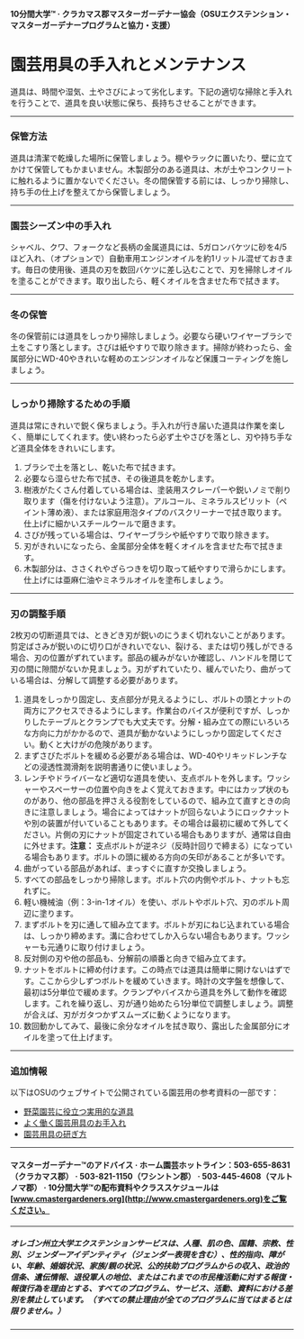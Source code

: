#### 10分間大学™ · クラカマス郡マスターガーデナー協会（OSUエクステンション・マスターガーデナープログラムと協力・支援）

# 園芸用具の手入れとメンテナンス

道具は、時間や湿気、土やさびによって劣化します。下記の適切な掃除と手入れを行うことで、道具を良い状態に保ち、長持ちさせることができます。

---

### 保管方法

道具は清潔で乾燥した場所に保管しましょう。棚やラックに置いたり、壁に立てかけて保管してもかまいません。木製部分のある道具は、木が土やコンクリートに触れるように置かないでください。冬の間保管する前には、しっかり掃除し、持ち手の仕上げを整えてから保管しましょう。

---

### 園芸シーズン中の手入れ

シャベル、クワ、フォークなど長柄の金属道具には、5ガロンバケツに砂を4/5ほど入れ、（オプションで）自動車用エンジンオイルを約1リットル混ぜておきます。毎日の使用後、道具の刃を数回バケツに差し込むことで、刃を掃除しオイルを塗ることができます。取り出したら、軽くオイルを含ませた布で拭きます。

---

### 冬の保管

冬の保管前には道具をしっかり掃除しましょう。必要なら硬いワイヤーブラシで土をこすり落とします。さびは紙やすりで取り除きます。掃除が終わったら、金属部分にWD-40やきれいな軽めのエンジンオイルなど保護コーティングを施しましょう。

---

### しっかり掃除するための手順

道具は常にきれいで鋭く保ちましょう。手入れが行き届いた道具は作業を楽しく、簡単にしてくれます。使い終わったら必ず土やさびを落とし、刃や持ち手など道具全体をきれいにします。

1. ブラシで土を落とし、乾いた布で拭きます。
2. 必要なら湿らせた布で拭き、その後道具を乾かします。
3. 樹液がたくさん付着している場合は、塗装用スクレーパーや鋭いノミで削り取ります（傷を付けないよう注意）。アルコール、ミネラルスピリット（ペイント薄め液）、または家庭用泡タイプのバスクリーナーで拭き取ります。仕上げに細かいスチールウールで磨きます。
4. さびが残っている場合は、ワイヤーブラシや紙やすりで取り除きます。
5. 刃がきれいになったら、金属部分全体を軽くオイルを含ませた布で拭きます。
6. 木製部分は、ささくれやざらつきを切り取って紙やすりで滑らかにします。仕上げには亜麻仁油やミネラルオイルを塗布しましょう。

---

### 刃の調整手順

2枚刃の切断道具では、ときどき刃が鋭いのにうまく切れないことがあります。剪定ばさみが鋭いのに切り口がきれいでない、裂ける、または切り残しができる場合、刃の位置がずれています。部品の緩みがないか確認し、ハンドルを閉じて刃の間に隙間がないか見ましょう。刃がずれていたり、緩んでいたり、曲がっている場合は、分解して調整する必要があります。

1. 道具をしっかり固定し、支点部分が見えるようにし、ボルトの頭とナットの両方にアクセスできるようにします。作業台のバイスが便利ですが、しっかりしたテーブルとクランプでも大丈夫です。分解・組み立ての際にいろいろな方向に力がかかるので、道具が動かないようにしっかり固定してください。動くと大けがの危険があります。
2. まずさびたボルトを緩める必要がある場合は、WD-40やリキッドレンチなどの浸透性潤滑剤を説明書通りに使いましょう。
3. レンチやドライバーなど適切な道具を使い、支点ボルトを外します。ワッシャーやスペーサーの位置や向きをよく覚えておきます。中にはカップ状のものがあり、他の部品を押さえる役割をしているので、組み立て直すときの向きに注意しましょう。場合によってはナットが回らないようにロックナットや別の装置が付いていることもあります。その場合は最初に緩めて外してください。片側の刃にナットが固定されている場合もありますが、通常は自由に外せます。**注意：** 支点ボルトが逆ネジ（反時計回りで締まる）になっている場合もあります。ボルトの頭に緩める方向の矢印があることが多いです。
4. 曲がっている部品があれば、まっすぐに直すか交換しましょう。
5. すべての部品をしっかり掃除します。ボルト穴の内側やボルト、ナットも忘れずに。
6. 軽い機械油（例：3-in-1オイル）を使い、ボルトやボルト穴、刃のボルト周辺に塗ります。
7. まずボルトを刃に通して組み立てます。ボルトが刃にねじ込まれている場合は、しっかり締めます。溝に合わせてしか入らない場合もあります。ワッシャーも元通りに取り付けましょう。
8. 反対側の刃や他の部品も、分解前の順番と向きで組み立てます。
9. ナットをボルトに締め付けます。この時点では道具は簡単に開けないはずです。ここから少しずつボルトを緩めていきます。時計の文字盤を想像して、最初は5分単位で緩めます。クランプやバイスから道具を外して動作を確認します。これを繰り返し、刃が通り始めたら1分単位で調整しましょう。調整が合えば、刃がガタつかずスムーズに動くようになります。
10. 数回動かしてみて、最後に余分なオイルを拭き取り、露出した金属部分にオイルを塗って仕上げます。

---

### 追加情報

以下はOSUのウェブサイトで公開されている園芸用の参考資料の一部です：

- [野菜園芸に役立つ実用的な道具](http://extension.oregonstate.edu/gardening/practical-tools-vegetable-gardener)
- [よく働く園芸用具のお手入れ](http://extension.oregonstate.edu/gardening/take-good-care-hard-working-garden-tools)
- [園芸用具の研ぎ方](http://extension.oregonstate.edu/benton/sites/default/files/sharpgdn_insights2012.pdf)

---

#### マスターガーデナー™のアドバイス · ホーム園芸ホットライン：503-655-8631（クラカマス郡） · 503-821-1150（ワシントン郡） · 503-445-4608（マルトノマ郡） · 10分間大学™の配布資料やクラススケジュールは[www.cmastergardeners.org](http://www.cmastergardeners.org)をご覧ください。

---

##### オレゴン州立大学エクステンションサービスは、人種、肌の色、国籍、宗教、性別、ジェンダーアイデンティティ（ジェンダー表現を含む）、性的指向、障がい、年齢、婚姻状況、家族/親の状況、公的扶助プログラムからの収入、政治的信条、遺伝情報、退役軍人の地位、またはこれまでの市民権活動に対する報復・報復行為を理由とする、すべてのプログラム、サービス、活動、資料における差別を禁止しています。（すべての禁止理由が全てのプログラムに当てはまるとは限りません。）

---